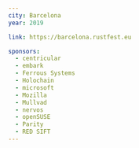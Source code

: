 ```yaml
---
city: Barcelona
year: 2019

link: https://barcelona.rustfest.eu

sponsors:
  - centricular
  - embark
  - Ferrous Systems
  - Holochain
  - microsoft
  - Mozilla
  - Mullvad
  - nervos
  - openSUSE
  - Parity
  - RED SIFT
---
```


